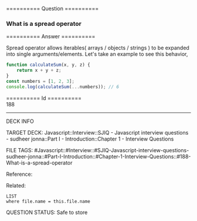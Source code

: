 ========== Question ==========  

### What is a spread operator  

========== Answer ==========  

Spread operator allows iterables( arrays / objects / strings ) to be expanded into single arguments/elements. Let's take an example to see this behavior,

```javascript
function calculateSum(x, y, z) {
    return x + y + z;
}
const numbers = [1, 2, 3];
console.log(calculateSum(...numbers)); // 6
```

========== Id ==========  
188

---

DECK INFO

TARGET DECK: Javascript::Interview::SJIQ - Javascript interview questions - sudheer jonna::Part I - Introduction::Chapter 1 - Interview Questions

FILE TAGS: #Javascript::#Interview::#SJIQ-Javascript-interview-questions-sudheer-jonna::#Part-I-Introduction::#Chapter-1-Interview-Questions::#188-What-is-a-spread-operator

Reference:

Related:

```dataview
LIST
where file.name = this.file.name
```

QUESTION STATUS: Safe to store
